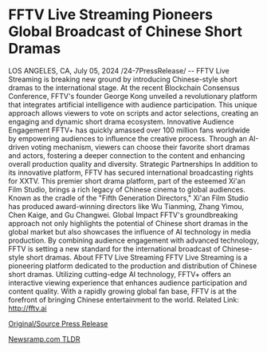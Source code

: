 # FFTV Live Streaming Pioneers Global Broadcast of Chinese Short Dramas

LOS ANGELES, CA, July 05, 2024 /24-7PressRelease/ -- FFTV Live Streaming is breaking new ground by introducing Chinese-style short dramas to the international stage. At the recent Blockchain Consensus Conference, FFTV's founder George Kong unveiled a revolutionary platform that integrates artificial intelligence with audience participation. This unique approach allows viewers to vote on scripts and actor selections, creating an engaging and dynamic short drama ecosystem.  Innovative Audience Engagement  FFTV+ has quickly amassed over 100 million fans worldwide by empowering audiences to influence the creative process. Through an AI-driven voting mechanism, viewers can choose their favorite short dramas and actors, fostering a deeper connection to the content and enhancing overall production quality and diversity.  Strategic Partnerships  In addition to its innovative platform, FFTV has secured international broadcasting rights for XXTV. This premier short drama platform, part of the esteemed Xi'an Film Studio, brings a rich legacy of Chinese cinema to global audiences. Known as the cradle of the "Fifth Generation Directors," Xi'an Film Studio has produced award-winning directors like Wu Tianming, Zhang Yimou, Chen Kaige, and Gu Changwei.  Global Impact  FFTV's groundbreaking approach not only highlights the potential of Chinese short dramas in the global market but also showcases the influence of AI technology in media production. By combining audience engagement with advanced technology, FFTV is setting a new standard for the international broadcast of Chinese-style short dramas.  About FFTV Live Streaming  FFTV Live Streaming is a pioneering platform dedicated to the production and distribution of Chinese short dramas. Utilizing cutting-edge AI technology, FFTV+ offers an interactive viewing experience that enhances audience participation and content quality. With a rapidly growing global fan base, FFTV is at the forefront of bringing Chinese entertainment to the world.  Related Link: http://fftv.ai 

[Original/Source Press Release](https://www.24-7pressrelease.com/press-release/512286/fftv-live-streaming-pioneers-global-broadcast-of-chinese-short-dramas) 

[Newsramp.com TLDR](https://newsramp.com/None) 